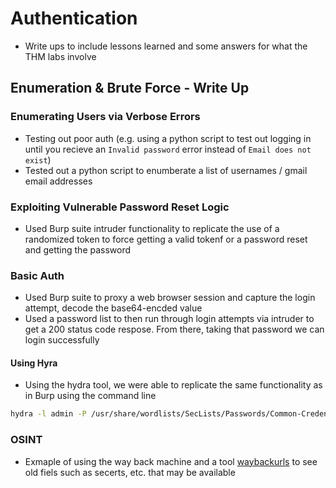 # Authentication
- Write ups to include lessons learned and some answers for what the THM labs involve

## Enumeration & Brute Force - Write Up

### Enumerating Users via Verbose Errors
- Testing out poor auth (e.g. using a python script to test out logging in until you recieve an `Invalid password` error instead of `Email does not exist`)
- Tested out a python script to enumberate a list of usernames / gmail email addresses

### Exploiting Vulnerable Password Reset Logic
- Used Burp suite intruder functionality to replicate the use of a randomized token to force getting a valid tokenf or a password reset and getting the password


### Basic Auth 
- Used Burp suite to proxy a web browser session and capture the login attempt, decode the base64-encded value
- Used a password list to then run through login attempts via intruder to get a 200 status code respose. From there, taking that password we can login successfully

#### Using Hyra
- Using the hydra tool, we were able to replicate the same functionality as in Burp using the command line

```bash
hydra -l admin -P /usr/share/wordlists/SecLists/Passwords/Common-Credentials/500-worst-passwords.txt http-get://enum.thm/labs/basic_auth/
```

### OSINT
- Exmaple of using the way back machine and a tool [waybackurls](https://github.com/tomnomnom/waybackurls) to see old fiels such as secerts, etc. that may be available
